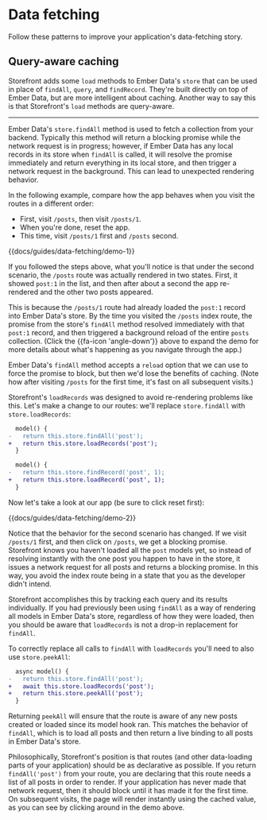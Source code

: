 # Data fetching

Follow these patterns to improve your application's data-fetching story.

## Query-aware caching

Storefront adds some `load` methods to Ember Data's `store` that can be used in place of `findAll`, `query`, and `findRecord`. They're built directly on top of Ember Data, but are more intelligent about caching. Another way to say this is that Storefront's `load` methods are query-aware.

---

Ember Data's `store.findAll` method is used to fetch a collection from your backend. Typically this method will return a blocking promise while the network request is in progress; however, if Ember Data has any local records in its store when `findAll` is called, it will resolve the promise immediately and return everything in its local store, and then trigger a network request in the background. This can lead to unexpected rendering behavior.

In the following example, compare how the app behaves when you visit the routes in a different order:

  - First, visit `/posts`, then visit `/posts/1`.
  - When you're done, reset the app.
  - This time, visit `/posts/1` first and `/posts` second.

{{docs/guides/data-fetching/demo-1}}

If you followed the steps above, what you'll notice is that under the second scenario, the `/posts` route was actually rendered in two states. First, it showed `post:1` in the list, and then after about a second the app re-rendered and the other two posts appeared.

This is because the `/posts/1` route had already loaded the `post:1` record into Ember Data's store. By the time you visited the `/posts` index route, the promise from the store's `findAll` method resolved immediately with that `post:1` record, and then triggered a background reload of the entire `posts` collection. (Click the {{fa-icon 'angle-down'}} above to expand the demo for more details about what's happening as you navigate through the app.)

Ember Data's `findAll` method accepts a `reload` option that we can use to force the promise to block, but then we'd lose the benefits of caching. (Note how after visiting `/posts` for the first time, it's fast on all subsequent visits.)

Storefront's `loadRecords` was designed to avoid re-rendering problems like this. Let's make a change to our routes: we'll replace `store.findAll` with `store.loadRecords`:

```diff
  model() {
-   return this.store.findAll('post');
+   return this.store.loadRecords('post');
  }

  model() {
-   return this.store.findRecord('post', 1);
+   return this.store.loadRecord('post', 1);
  }
```

Now let's take a look at our app (be sure to click reset first):

{{docs/guides/data-fetching/demo-2}}

Notice that the behavior for the second scenario has changed. If we visit `/posts/1` first, and then click on `/posts`, we get a blocking promise. Storefront knows you haven't loaded all the `post` models yet, so instead of resolving instantly with the one post you happen to have in the store, it issues a network request for all posts and returns a blocking promise. In this way, you avoid the index route being in a state that you as the developer didn't intend.

Storefront accomplishes this by tracking each query and its results individually. If you had previously been using `findAll` as a way of rendering all models in Ember Data's store, regardless of how they were loaded, then you should be aware that `loadRecords` is not a drop-in replacement for `findAll`.

To correctly replace all calls to `findAll` with `loadRecords` you'll need to also use `store.peekAll`:


```diff
  async model() {
-   return this.store.findAll('post');
+   await this.store.loadRecords('post');
+   return this.store.peekAll('post');
  }
```

Returning `peekAll` will ensure that the route is aware of any new posts created or loaded since its model hook ran. This matches the behavior of `findAll`, which is to load all posts and then return a live binding to all posts in Ember Data's store.

Philosophically, Storefront's position is that routes (and other data-loading parts of your application) should be as declarative as possible. If you return `findAll('post')` from your route, you are declaring that this route needs a list of all posts in order to render. If your application has never made that network request, then it should block until it has made it for the first time. On subsequent visits, the page will render instantly using the cached value, as you can see by clicking around in the demo above.
